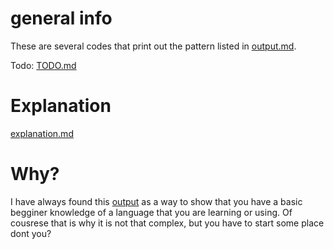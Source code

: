 # general info

These are several codes that print out the pattern listed in [output.md](./information/output.md).

Todo: [TODO.md](./information/TODO.md)

# Explanation

[explanation.md](./information/explanation.md)

# Why?

I have always found this [output](./information/output.md) as a way to show that you have a basic begginer knowledge of a language that you are learning or using. Of cousrese that is why it is not that complex, but you have to start some place dont you?
